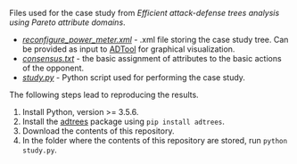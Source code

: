 Files used for the case study from *Efficient attack-defense trees analysis using Pareto attribute domains*.
* [*reconfigure_power_meter.xml*](./reconfigure_power_meter.xml) - .xml file storing the case study tree. Can be provided as input to [ADTool](https://satoss.uni.lu/members/piotr/adtool/) for graphical visualization.
* [*consensus.txt*](./consensus.txt) - the basic assignment of attributes to the basic actions of the opponent.
* [*study.py*](./study.py) - Python script used for performing the case study.

The following steps lead to reproducing the results.

1. Install Python, version >= 3.5.6.
2. Install the [adtrees](https://github.com/wwidel/adtrees) package using `pip install adtrees`.
3. Download the contents of this repository.
4. In the folder where the contents of this repository are stored, run `python study.py`.
